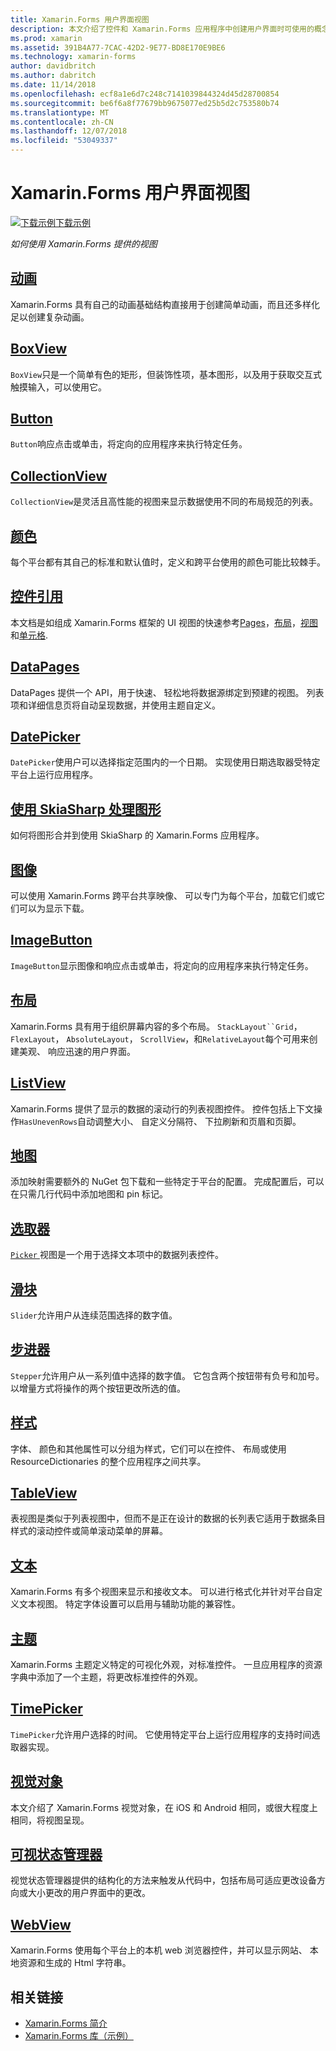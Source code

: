 ```yaml
---
title: Xamarin.Forms 用户界面视图
description: 本文介绍了控件和 Xamarin.Forms 应用程序中创建用户界面时可使用的概念。
ms.prod: xamarin
ms.assetid: 391B4A77-7CAC-42D2-9E77-BD8E170E9BE6
ms.technology: xamarin-forms
author: davidbritch
ms.author: dabritch
ms.date: 11/14/2018
ms.openlocfilehash: ecf8a1e6d7c248c7141039844324d45d28700854
ms.sourcegitcommit: be6f6a8f77679bb9675077ed25b5d2c753580b74
ms.translationtype: MT
ms.contentlocale: zh-CN
ms.lasthandoff: 12/07/2018
ms.locfileid: "53049337"
---
```

# <a name="xamarinforms-user-interface-views"></a>Xamarin.Forms 用户界面视图

[![下载示例](~/media/shared/download.png)下载示例](https://developer.xamarin.com/samples/FormsGallery/)

_如何使用 Xamarin.Forms 提供的视图_

## <a name="animationanimationindexmd"></a>[动画](animation/index.md)

Xamarin.Forms 具有自己的动画基础结构直接用于创建简单动画，而且还多样化足以创建复杂动画。

## <a name="boxviewboxviewmd"></a>[BoxView](boxview.md)

`BoxView`只是一个简单有色的矩形，但装饰性项，基本图形，以及用于获取交互式触摸输入，可以使用它。

## <a name="buttonbuttonmd"></a>[Button](button.md)

`Button`响应点击或单击，将定向的应用程序来执行特定任务。

## <a name="collectionviewcollectionviewmd"></a>[CollectionView](collectionview.md)

`CollectionView`是灵活且高性能的视图来显示数据使用不同的布局规范的列表。

## <a name="colorscolorsmd"></a>[颜色](colors.md)

每个平台都有其自己的标准和默认值时，定义和跨平台使用的颜色可能比较棘手。

## <a name="controls-referencecontrolsindexmd"></a>[控件引用](controls/index.md)

本文档是如组成 Xamarin.Forms 框架的 UI 视图的快速参考[Pages](~/xamarin-forms/user-interface/controls/pages.md)，[布局](~/xamarin-forms/user-interface/controls/layouts.md)，[视图](~/xamarin-forms/user-interface/controls/views.md)和[单元格](~/xamarin-forms/user-interface/controls/cells.md).

## <a name="datapagesdatapagesindexmd"></a>[DataPages](datapages/index.md)

DataPages 提供一个 API，用于快速、 轻松地将数据源绑定到预建的视图。 列表项和详细信息页将自动呈现数据，并使用主题自定义。

## <a name="datepickerdatepickermd"></a>[DatePicker](datepicker.md)

`DatePicker`使用户可以选择指定范围内的一个日期。 实现使用日期选取器受特定平台上运行应用程序。

## <a name="graphics-with-skiasharpgraphicsskiasharpindexmd"></a>[使用 SkiaSharp 处理图形](graphics/skiasharp/index.md)

如何将图形合并到使用 SkiaSharp 的 Xamarin.Forms 应用程序。

## <a name="imagesimagesmd"></a>[图像](images.md)

可以使用 Xamarin.Forms 跨平台共享映像、 可以专门为每个平台，加载它们或它们可以为显示下载。

## <a name="imagebuttonimagebuttonmd"></a>[ImageButton](imagebutton.md)

`ImageButton`显示图像和响应点击或单击，将定向的应用程序来执行特定任务。

## <a name="layoutslayoutsindexmd"></a>[布局](layouts/index.md)

Xamarin.Forms 具有用于组织屏幕内容的多个布局。 `StackLayout``Grid`， `FlexLayout`， `AbsoluteLayout`， `ScrollView`，和`RelativeLayout`每个可用来创建美观、 响应迅速的用户界面。

## <a name="listviewlistviewindexmd"></a>[ListView](listview/index.md)

Xamarin.Forms 提供了显示的数据的滚动行的列表视图控件。 控件包括上下文操作`HasUnevenRows`自动调整大小、 自定义分隔符、 下拉刷新和页眉和页脚。

## <a name="mapsmapmd"></a>[地图](map.md)

添加映射需要额外的 NuGet 包下载和一些特定于平台的配置。 完成配置后，可以在只需几行代码中添加地图和 pin 标记。

## <a name="pickerpickerindexmd"></a>[选取器](picker/index.md)

[ `Picker` ](xref:Xamarin.Forms.Picker)视图是一个用于选择文本项中的数据列表控件。

## <a name="sliderslidermd"></a>[滑块](slider.md)

`Slider`允许用户从连续范围选择的数字值。

## <a name="steppersteppermd"></a>[步进器](stepper.md)

`Stepper`允许用户从一系列值中选择的数字值。 它包含两个按钮带有负号和加号。 以增量方式将操作的两个按钮更改所选的值。

## <a name="stylesstylesindexmd"></a>[样式](styles/index.md)

字体、 颜色和其他属性可以分组为样式，它们可以在控件、 布局或使用 ResourceDictionaries 的整个应用程序之间共享。

## <a name="tableviewtableviewmd"></a>[TableView](tableview.md)

表视图是类似于列表视图中，但而不是正在设计的数据的长列表它适用于数据条目样式的滚动控件或简单滚动菜单的屏幕。

## <a name="texttextindexmd"></a>[文本](text/index.md)

Xamarin.Forms 有多个视图来显示和接收文本。 可以进行格式化并针对平台自定义文本视图。 特定字体设置可以启用与辅助功能的兼容性。

## <a name="themesthemesindexmd"></a>[主题](themes/index.md)

Xamarin.Forms 主题定义特定的可视化外观，对标准控件。 一旦应用程序的资源字典中添加了一个主题，将更改标准控件的外观。

## <a name="timepickertimepickermd"></a>[TimePicker](timepicker.md)

`TimePicker`允许用户选择的时间。 它使用特定平台上运行应用程序的支持时间选取器实现。

## <a name="visualvisualmd"></a>[视觉对象](visual.md)

本文介绍了 Xamarin.Forms 视觉对象，在 iOS 和 Android 相同，或很大程度上相同，将视图呈现。

## <a name="visual-state-managervisual-state-managermd"></a>[可视状态管理器](visual-state-manager.md)

视觉状态管理器提供的结构化的方法来触发从代码中，包括布局可适应更改设备方向或大小更改的用户界面中的更改。

## <a name="webviewwebviewmd"></a>[WebView](webview.md)

Xamarin.Forms 使用每个平台上的本机 web 浏览器控件，并可以显示网站、 本地资源和生成的 Html 字符串。

## <a name="related-links"></a>相关链接

- [Xamarin.Forms 简介](~/xamarin-forms/get-started/introduction-to-xamarin-forms.md)
- [Xamarin.Forms 库（示例）](https://developer.xamarin.com/samples/FormsGallery/)
